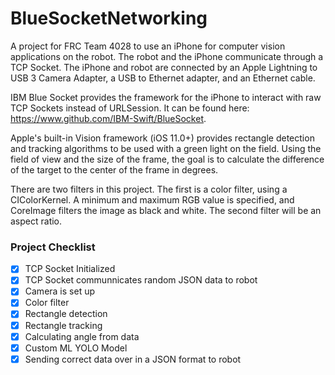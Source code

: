 # BlueSocketNetworking
A project for FRC Team 4028 to use an iPhone for computer vision applications on the robot. The robot and the iPhone communicate through a TCP Socket. The iPhone and robot are connected by an Apple Lightning to USB 3 Camera Adapter, a USB to Ethernet adapter, and an Ethernet cable.

IBM Blue Socket provides the framework for the iPhone to interact with raw TCP Sockets instead of URLSession. It can be found here: https://www.github.com/IBM-Swift/BlueSocket.

Apple's built-in Vision framework (iOS 11.0+) provides rectangle detection and tracking algorithms to be used with a green light on the field. Using the field of view and the size of the frame, the goal is to calculate the difference of the target to the center of the frame in degrees.

There are two filters in this project. The first is a color filter, using a CIColorKernel. A minimum and maximum RGB value is specified, and CoreImage filters the image as black and white. The second filter will be an aspect ratio.

### Project Checklist

- [x] TCP Socket Initialized
- [x] TCP Socket communnicates random JSON data to robot 
- [x] Camera is set up
- [x] Color filter
- [x] Rectangle detection
- [x] Rectangle tracking
- [x] Calculating angle from data
- [x] Custom ML YOLO Model
- [x] Sending correct data over in a JSON format to robot
